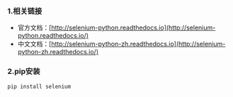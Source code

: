 ### 1.相关链接

* 官方文档：[http://selenium-python.readthedocs.io](http://selenium-python.readthedocs.io/)
* 中文文档：[http://selenium-python-zh.readthedocs.io](http://selenium-python-zh.readthedocs.io/)

### 2.pip安装

```
pip install selenium
```



